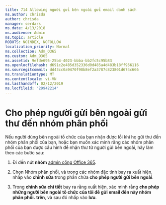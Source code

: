 ```yaml
---
title: 714 Allowing người gửi bên ngoài gửi email danh sách
ms.author: chrisda
author: chrisda
manager: serdars
ms.date: 4/13/2018
ms.audience: Admin
ms.topic: article
ROBOTS: NOINDEX, NOFOLLOW
localization_priority: Normal
ms.collection: Adm_O365
ms.custom: Adm_O365
ms.assetid: 9efde695-25b4-4023-bbba-bb2fc5c95b83
ms.openlocfilehash: d691c2e485d352336d0d485a4d483b18ff956116
ms.sourcegitcommit: dd43cc0a9470f98b8ef2a3787c823801d674c666
ms.translationtype: MT
ms.contentlocale: vi-VN
ms.lasthandoff: 02/12/2019
ms.locfileid: "29942214"
---
```

# <a name="allow-external-senders-to-send-messages-to-distribution-groups"></a>Cho phép người gửi bên ngoài gửi thư đến nhóm phân phối

Nếu người dùng bên ngoài tổ chức của bạn nhận được lỗi khi họ gửi thư đến nhóm phân phối của bạn, hoặc bạn muốn xác minh rằng các nhóm phân phối của bạn được cấu hình để nhận thư từ người gửi bên ngoài, hãy làm theo các bước sau:
  
1. Đi đến nút **nhóm** [admin cổng Office 365](https://portal.office.com/adminportal/home#/groups).
    
2. Chọn Nhóm phân phối, và trong các nhóm đặc tính bay ra xuất hiện, nhấp vào **chỉnh sửa** trong phần chứa **cho phép người gửi bên ngoài**.
    
3. Trong **chỉnh sửa chi tiết** bay ra rằng xuất hiện, xác minh rằng **cho phép những người bên ngoài tổ chức của tôi để gửi email đến này nhóm phân phối.** **trên**, và sau đó nhấp vào **lưu**.
    

